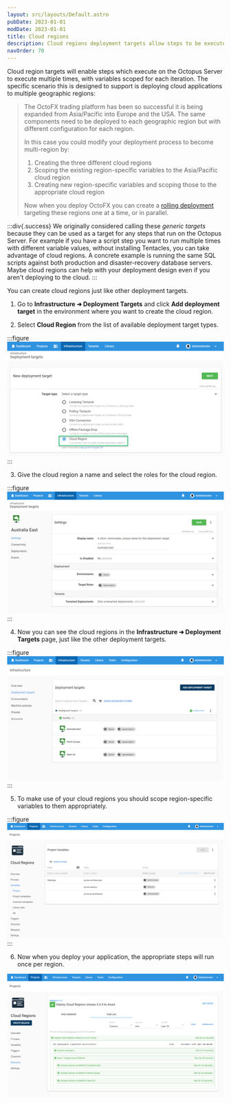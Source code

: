 ```yaml
---
layout: src/layouts/Default.astro
pubDate: 2023-01-01
modDate: 2023-01-01
title: Cloud regions
description: Cloud regions deployment targets allow steps to be executed multiple times to support deploying cloud applications in numerous geographic regions.
navOrder: 70
---
```


Cloud region targets will enable steps which execute on the Octopus Server to execute multiple times, with variables scoped for each iteration. The specific scenario this is designed to support is deploying cloud applications to multiple geographic regions:

> The OctoFX trading platform has been so successful it is being expanded from Asia/Pacific into Europe and the USA. The same components need to be deployed to each geographic region but with different configuration for each region.
>
>
> In this case you could modify your deployment process to become multi-region by:
>
> 1. Creating the three different cloud regions
> 2. Scoping the existing region-specific variables to the Asia/Pacific cloud region
> 3. Creating new region-specific variables and scoping those to the appropriate cloud region
>
>
>
> Now when you deploy OctoFX you can create a [rolling deployment](/docs/deployments/patterns/rolling-deployments) targeting these regions one at a time, or in parallel.

:::div{.success}
We originally considered calling these _generic targets_ because they can be used as a target for any steps that run on the Octopus Server. For example if you have a script step you want to run multiple times with different variable values, without installing Tentacles, you can take advantage of cloud regions. A concrete example is running the same SQL scripts against both production and disaster-recovery database servers. Maybe cloud regions can help with your deployment design even if you aren't deploying to the cloud.
:::

You can create cloud regions just like other deployment targets.

1. Go to **Infrastructure ➜ Deployment Targets** and click **Add deployment target** in the environment where you want to create the cloud region.

2. Select **Cloud Region** from the list of available deployment target types.

:::figure
![](/docs/infrastructure/deployment-targets/images/adding-new-cloud-region.png)
:::

3. Give the cloud region a name and select the roles for the cloud region.

:::figure
![](/docs/infrastructure/deployment-targets/images/adding-new-cloud-region-part2.png)
:::

4. Now you can see the cloud regions in the **Infrastructure ➜ Deployment Targets** page, just like the other deployment targets.

:::figure
![](/docs/infrastructure/deployment-targets/images/cloud-region-list.png)
:::

5. To make use of your cloud regions you should scope region-specific variables to them appropriately.

:::figure
![](/docs/infrastructure/deployment-targets/images/project-with-cloud-region-scoped-variables.png)
:::

6. Now when you deploy your application, the appropriate steps will run once per region.

![](/docs/infrastructure/deployment-targets/images/cloud-region-deployment-complete.png)
